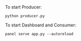 To start Producer:
```
python producer.py
```

To start Dashboard and Consumer:
```
panel serve app.py --autoreload
```